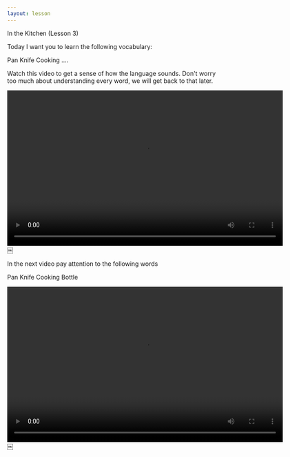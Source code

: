 ```yaml
---
layout: lesson
---
```

<section>

In the Kitchen (Lesson 3)


Today I want you to learn the following vocabulary:

Pan
Knife
Cooking
….



Watch this video to get a sense of how the language sounds. Don't worry too much about understanding every word, we will get back to that later.


<video width="640" height="360" id="player1" preload="none">
    <source type="video/youtube" src="http://www.youtube.com/watch?v=nOEw9iiopwI" />
</video>
￼


In the next video pay attention to the following words

Pan
Knife
Cooking
Bottle

<video width="640" height="360" id="player1" preload="none">
    <source type="video/youtube" src="http://www.youtube.com/watch?v=nOEw9iiopwI" />
</video>
￼
</section>